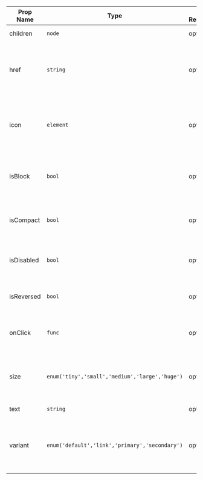 | Prop Name | Type | Is Required | Default Value | Description |
|-|-|-|-|-|
| children| `node`| optional| | Child Nodes|
| href| `string`| optional| | Sets the href. When set will render the component as an anchor tag|
| icon| `element`| optional| | An optional icon. Nested inline with the text when provided|
| isBlock| `bool`| optional| `false`| Whether or not the button should display as a block|
| isCompact| `bool`| optional| `false`| Whether or not the button has reduced padding|
| isDisabled| `bool`| optional| `false`| Whether or not the button should be disabled|
| isReversed| `bool`| optional| `false`| Reverses the position of the icon and text|
| onClick| `func`| optional| | Callback function triggered when clicked|
| size| `enum('tiny','small','medium','large','huge')`| optional| | Sets the button size. One of tiny, small, medium, large, huge|
| text| `string`| optional| | Sets the button text|
| variant| `enum('default','link','primary','secondary')`| optional| `'default'`| Sets the button variant. One of primary, secondary, or link|